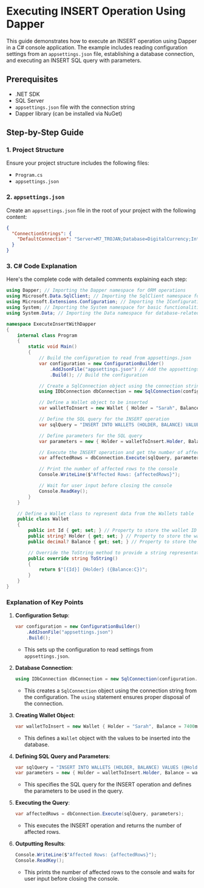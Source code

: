 # Executing INSERT Operation Using Dapper

This guide demonstrates how to execute an INSERT operation using Dapper in a C# console application. The example includes reading configuration settings from an `appsettings.json` file, establishing a database connection, and executing an INSERT SQL query with parameters.

## Prerequisites

- .NET SDK
- SQL Server
- `appsettings.json` file with the connection string
- Dapper library (can be installed via NuGet)

## Step-by-Step Guide

### 1. Project Structure

Ensure your project structure includes the following files:
- `Program.cs`
- `appsettings.json`

### 2. `appsettings.json`

Create an `appsettings.json` file in the root of your project with the following content:

```json
{
  "ConnectionStrings": {
    "DefaultConnection": "Server=M7_TROJAN;Database=DigitalCurrency;Integrated Security=SSPI;TrustServerCertificate=True"
  }
}
```

### 3. C# Code Explanation

Here's the complete code with detailed comments explaining each step:

```csharp
using Dapper; // Importing the Dapper namespace for ORM operations
using Microsoft.Data.SqlClient; // Importing the SqlClient namespace for database operations
using Microsoft.Extensions.Configuration; // Importing the IConfiguration namespace for configuration settings
using System; // Importing the System namespace for basic functionalities
using System.Data; // Importing the Data namespace for database-related enumerations

namespace ExecuteInsertWithDapper
{
    internal class Program
    {
        static void Main()
        {
            // Build the configuration to read from appsettings.json
            var configuration = new ConfigurationBuilder()
                .AddJsonFile("appsettings.json") // Add the appsettings.json file to the configuration builder
                .Build(); // Build the configuration

            // Create a SqlConnection object using the connection string from the configuration
            using IDbConnection dbConnection = new SqlConnection(configuration.GetSection("ConnectionStrings:DefaultConnection").Value);

            // Define a Wallet object to be inserted
            var walletToInsert = new Wallet { Holder = "Sarah", Balance = 7400m };

            // Define the SQL query for the INSERT operation
            var sqlQuery = "INSERT INTO WALLETS (HOLDER, BALANCE) VALUES (@Holder, @Balance)";

            // Define parameters for the SQL query
            var parameters = new { Holder = walletToInsert.Holder, Balance = walletToInsert.Balance };

            // Execute the INSERT operation and get the number of affected rows
            var affectedRows = dbConnection.Execute(sqlQuery, parameters);

            // Print the number of affected rows to the console
            Console.WriteLine($"Affected Rows: {affectedRows}");

            // Wait for user input before closing the console
            Console.ReadKey();
        }
    }

    // Define a Wallet class to represent data from the Wallets table
    public class Wallet
    {
        public int Id { get; set; } // Property to store the wallet ID
        public string? Holder { get; set; } // Property to store the wallet holder's name
        public decimal? Balance { get; set; } // Property to store the wallet balance

        // Override the ToString method to provide a string representation of the Wallet object
        public override string ToString()
        {
            return $"[{Id}] {Holder} ({Balance:C})";
        }
    }
}
```

### Explanation of Key Points

1. **Configuration Setup**:
    ```csharp
    var configuration = new ConfigurationBuilder()
        .AddJsonFile("appsettings.json")
        .Build();
    ```
    - This sets up the configuration to read settings from `appsettings.json`.

2. **Database Connection**:
    ```csharp
    using IDbConnection dbConnection = new SqlConnection(configuration.GetSection("ConnectionStrings:DefaultConnection").Value);
    ```
    - This creates a `SqlConnection` object using the connection string from the configuration. The `using` statement ensures proper disposal of the connection.

3. **Creating Wallet Object**:
    ```csharp
    var walletToInsert = new Wallet { Holder = "Sarah", Balance = 7400m };
    ```
    - This defines a `Wallet` object with the values to be inserted into the database.

4. **Defining SQL Query and Parameters**:
    ```csharp
    var sqlQuery = "INSERT INTO WALLETS (HOLDER, BALANCE) VALUES (@Holder, @Balance)";
    var parameters = new { Holder = walletToInsert.Holder, Balance = walletToInsert.Balance };
    ```
    - This specifies the SQL query for the INSERT operation and defines the parameters to be used in the query.

5. **Executing the Query**:
    ```csharp
    var affectedRows = dbConnection.Execute(sqlQuery, parameters);
    ```
    - This executes the INSERT operation and returns the number of affected rows.

6. **Outputting Results**:
    ```csharp
    Console.WriteLine($"Affected Rows: {affectedRows}");
    Console.ReadKey();
    ```
    - This prints the number of affected rows to the console and waits for user input before closing the console.
